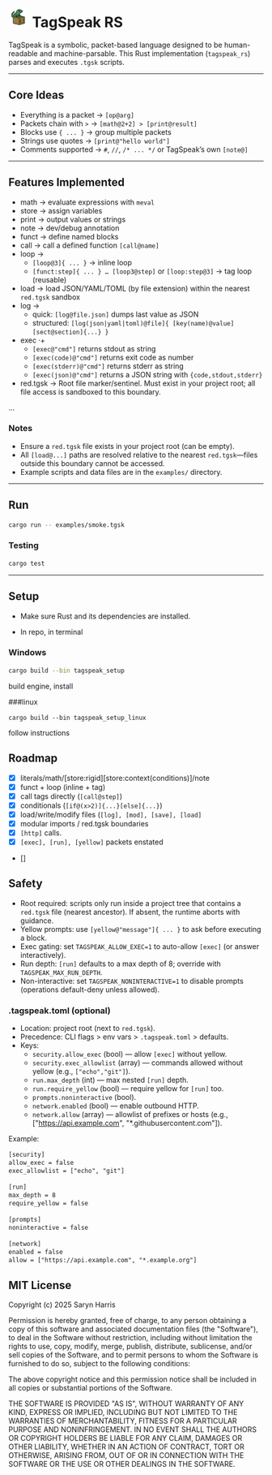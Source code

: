 <h1>
  <img src="/misc/Tagspeak.png" alt="TagSpeak Gecko" width="40"/>
  TagSpeak RS
</h1>

TagSpeak is a symbolic, packet-based language designed to be human-readable and machine-parsable.
This Rust implementation (`tagspeak_rs`) parses and executes `.tgsk` scripts.

---

## Core Ideas
- Everything is a packet → `[op@arg]`
- Packets chain with `>` → `[math@2+2] > [print@result]`
- Blocks use `{ ... }` → group multiple packets
- Strings use quotes → `[print@"hello world"]`
- Comments supported → `#`, `//`, `/* ... */` or TagSpeak’s own `[note@]`

---

## Features Implemented
- math → evaluate expressions with `meval`
- store → assign variables
- print → output values or strings
- note → dev/debug annotation
- funct → define named blocks
- call → call a defined function `[call@name]`
- loop →
  - `[loop@3]{ ... }` → inline loop
  - `[funct:step]{ ... } … [loop3@step]` or `[loop:step@3]` → tag loop (reusable)
- load → load JSON/YAML/TOML (by file extension) within the nearest `red.tgsk` sandbox
- log →
  - quick: `[log@file.json]` dumps last value as JSON
  - structured: `[log(json|yaml|toml)@file]{ [key(name)@value] [sect@section]{...} }`
- exec ·+
  - `[exec@"cmd"]` returns stdout as string
  - `[exec(code)@"cmd"]` returns exit code as number
  - `[exec(stderr)@"cmd"]` returns stderr as string
  - `[exec(json)@"cmd"]` returns a JSON string with `{code,stdout,stderr}`
- red.tgsk → Root file marker/sentinel. Must exist in your project root; all file access is sandboxed to this boundary.

...

### Notes
- Ensure a `red.tgsk` file exists in your project root (can be empty).
- All `[load@...]` paths are resolved relative to the nearest `red.tgsk`—files outside this boundary cannot be accessed.
- Example scripts and data files are in the `examples/` directory.

---

## Run

```bash
cargo run -- examples/smoke.tgsk
```

### Testing

```bash
cargo test
```

---
## Setup
* Make sure Rust and its dependencies are installed.

* In repo, in terminal
### Windows
```bash
cargo build --bin tagspeak_setup
```
build engine, install

###linux
```shell
cargo build --bin tagspeak_setup_linux
```
follow instructions



## Roadmap
- [x] literals/math/[store:rigid][store:context(conditions)]/note
- [x] funct + loop (inline + tag)
- [x] call tags directly (`[call@step]`)
- [x] conditionals (`[if@(x>2)]{...}[else]{...}`)
- [x] load/write/modify files (`[log], [mod], [save], [load]`
- [x] modular imports / red.tgsk boundaries
- [x] `[http]` calls.
- [x] `[exec], [run], [yellow]` packets enstated
- []

## Safety

- Root required: scripts only run inside a project tree that contains a `red.tgsk` file (nearest ancestor). If absent, the runtime aborts with guidance.
- Yellow prompts: use `[yellow@"message"]{ ... }` to ask before executing a block.
- Exec gating: set `TAGSPEAK_ALLOW_EXEC=1` to auto-allow `[exec]` (or answer interactively).
- Run depth: `[run]` defaults to a max depth of 8; override with `TAGSPEAK_MAX_RUN_DEPTH`.
- Non-interactive: set `TAGSPEAK_NONINTERACTIVE=1` to disable prompts (operations default-deny unless allowed).

### .tagspeak.toml (optional)
- Location: project root (next to `red.tgsk`).
- Precedence: CLI flags > env vars > `.tagspeak.toml` > defaults.
- Keys:
  - `security.allow_exec` (bool) — allow `[exec]` without yellow.
  - `security.exec_allowlist` (array) — commands allowed without yellow (e.g., `["echo","git"]`).
  - `run.max_depth` (int) — max nested `[run]` depth.
  - `run.require_yellow` (bool) — require yellow for `[run]` too.
  - `prompts.noninteractive` (bool).
  - `network.enabled` (bool) — enable outbound HTTP.
  - `network.allow` (array) — allowlist of prefixes or hosts (e.g., ["https://api.example.com", "*.githubusercontent.com"]).

Example:
```
[security]
allow_exec = false
exec_allowlist = ["echo", "git"]

[run]
max_depth = 8
require_yellow = false

[prompts]
noninteractive = false

[network]
enabled = false
allow = ["https://api.example.com", "*.example.org"]
```

## MIT License

Copyright (c) 2025 Saryn Harris

Permission is hereby granted, free of charge, to any person obtaining a copy
of this software and associated documentation files (the "Software"), to deal
in the Software without restriction, including without limitation the rights
to use, copy, modify, merge, publish, distribute, sublicense, and/or sell
copies of the Software, and to permit persons to whom the Software is
furnished to do so, subject to the following conditions:

The above copyright notice and this permission notice shall be included in all
copies or substantial portions of the Software.

THE SOFTWARE IS PROVIDED "AS IS", WITHOUT WARRANTY OF ANY KIND, EXPRESS OR
IMPLIED, INCLUDING BUT NOT LIMITED TO THE WARRANTIES OF MERCHANTABILITY,
FITNESS FOR A PARTICULAR PURPOSE AND NONINFRINGEMENT. IN NO EVENT SHALL THE
AUTHORS OR COPYRIGHT HOLDERS BE LIABLE FOR ANY CLAIM, DAMAGES OR OTHER
LIABILITY, WHETHER IN AN ACTION OF CONTRACT, TORT OR OTHERWISE, ARISING FROM,
OUT OF OR IN CONNECTION WITH THE SOFTWARE OR THE USE OR OTHER DEALINGS IN THE
SOFTWARE.
